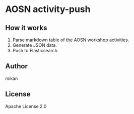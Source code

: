 AOSN activity-push
==================

## How it works

1. Parse markdown table of the AOSN workshop activities.
2. Generate JSON data.
3. Push to Elasticsearch.

## Author

mikan

## License

Apache License 2.0
